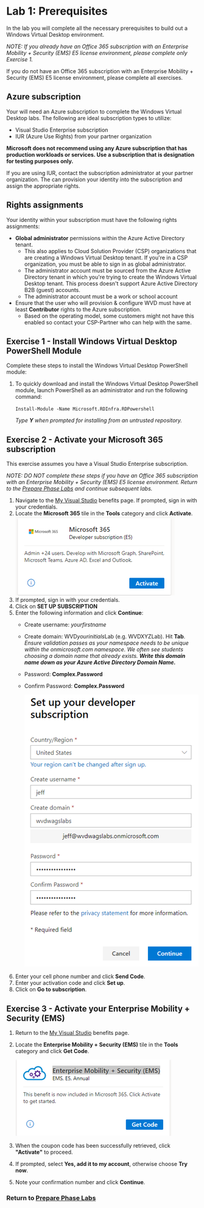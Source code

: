 # Lab 1: Prerequisites

In the lab you will complete all the necessary prerequisites to build out a Windows Virtual Desktop environment.

*NOTE: If you already have an Office 365 subscription with an Enterprise Mobility + Security (EMS) E5 license environment, please complete only Exercise 1.*

If you do not have an Office 365 subscription with an Enterprise Mobility + Security (EMS) E5 license environment, please complete all exercises.

## Azure subscription

Your will need an Azure subscription to complete the Windows Virtual Desktop labs.  The following are ideal subscription types to utilize:

* Visual Studio Enterprise subscription
* IUR (Azure Use Rights) from your partner organization

**Microsoft does not recommend using any Azure subscription that has production workloads or services.  Use a subscription that is designation for testing purposes only.**

If you are using IUR, contact the subscription administrator at your partner organization.  The can provision your identity into the subscription and assign the appropriate rights.

## Rights assignments

Your identity within your subscription must have the following rights assignments:

* **Global administrator** permissions within the Azure Active Directory tenant.
  * This also applies to Cloud Solution Provider (CSP) organizations that are creating a Windows Virtual Desktop tenant. If you're in a CSP organization, you must be able to sign in as global administrator.
  * The administrator account must be sourced from the Azure Active Directory tenant in which you're trying to create the Windows Virtual Desktop tenant. This process doesn't support Azure Active Directory B2B (guest) accounts.
  * The administrator account must be a work or school account
* Ensure that the user who will provision & configure WVD must have at least **Contributor** rights to the Azure subscription.
  * Based on the operating model, some customers might not have this enabled so contact your CSP-Partner who can help with the same.

## Exercise 1 - Install Windows Virtual Desktop PowerShell Module

Complete these steps to install the Windows Virtual Desktop PowerShell module:

1. To quickly download and install the Windows Virtual Desktop PowerShell module, launch PowerShell as an administrator and run the following command:

    `Install-Module -Name Microsoft.RDInfra.RDPowershell`

    *Type **Y** when prompted for installing from an untrusted repository.*

## Exercise 2 - Activate your Microsoft 365 subscription

This exercise assumes you have a Visual Studio Enterprise subscription.  

*NOTE: DO NOT complete these steps if you have an Office 365 subscription with an Enterprise Mobility + Security (EMS) E5 license environment.  Return to the [Prepare Phase Labs](prepare.md) and continue subsequent labs.*

1. Navigate to the [My Visual Studio](https://my.visualstudio.com) benefits page. If prompted, sign in with your credentials.
2. Locate the **Microsoft 365** tile in the **Tools** category and click **Activate**.  
![M365Activate](../attachments/M365Activate.PNG)
3. If prompted, sign in with your credentials.
4. Click on **SET UP SUBSCRIPTION**
5. Enter the following information and click **Continue**:
    * Create username: *yourfirstname*
    * Create domain: WVD*yourinitials*Lab (e.g. WVDXYZLab).  Hit **Tab**.
        *Ensure validation passes as your namespace needs to be unique within the onmicrosoft.com namespace.  We often see students choosing a domain name that already exists.*
        ***Write this domain name down as your Azure Active Directory Domain Name.***
    * Password: **Complex.Password**
    * Confirm Password: **Complex.Password**

        ![M365Activate](../attachments/M365Setup.PNG)
6. Enter your cell phone number and click **Send Code**.
7. Enter your activation code and click **Set up**.
8. Click on **Go to subscription**.

## Exercise 3 - Activate your Enterprise Mobility + Security (EMS)

1. Return to the [My Visual Studio](https://my.visualstudio.com) benefits page.
2. Locate the **Enterprise Mobility + Security (EMS)** tile in the **Tools** category and click **Get Code**.

    ![EMSActivate](../attachments/EMSActivate.PNG)

3. When the coupon code has been successfully retrieved, click **"Activate"** to proceed.
4. If prompted, select **Yes, add it to my account**, otherwise choose **Try now**.
5. Note your confirmation number and click **Continue**.

### Return to [Prepare Phase Labs](prepare.md)
